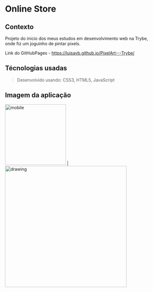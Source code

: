 # Online Store

## Contexto
Projeto do ínicio dos meus estudos em desenvolvimento web na Trybe, onde fiz um joguinho de pintar pixels.

Link do GitHubPages - https://luisavb.github.io/PixelArt---Trybe/

## Técnologias usadas

> Desenvolvido usando: CSS3, HTML5, JavaScript

## Imagem da aplicação

<img src="https://user-images.githubusercontent.com/88630222/177218701-cff4b8c4-6c92-4940-81c3-ab312ce61689.png" alt="mobile" width="200"/>  |  <img src="https://user-images.githubusercontent.com/88630222/177218568-917a1c31-a393-459b-833a-4a0dbffa5557.png" alt="drawing" width="400"/>
